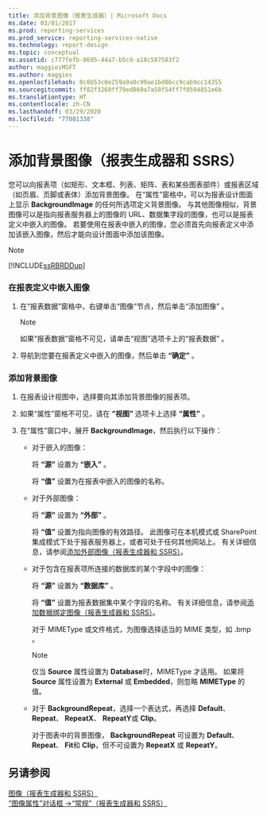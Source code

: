 ```yaml
---
title: 添加背景图像（报表生成器）| Microsoft Docs
ms.date: 03/01/2017
ms.prod: reporting-services
ms.prod_service: reporting-services-native
ms.technology: report-design
ms.topic: conceptual
ms.assetid: c777fefb-8695-44a7-b5cd-a18c587583f2
author: maggiesMSFT
ms.author: maggies
ms.openlocfilehash: 0c8b53c0e259a9a0c99ae1bd06cc9cab9cc14355
ms.sourcegitcommit: ff82f3260ff79ed860a7a58f54ff7f0594851e6b
ms.translationtype: HT
ms.contentlocale: zh-CN
ms.lasthandoff: 03/29/2020
ms.locfileid: "77081338"
---
```

# <a name="add-a-background-image-report-builder-and-ssrs"></a>添加背景图像（报表生成器和 SSRS）
  您可以向报表项（如矩形、文本框、列表、矩阵、表和某些图表部件）或报表区域（如页眉、页脚或表体）添加背景图像。 在“属性”窗格中，可以为报表设计图面上显示 **BackgroundImage** 的任何所选项定义背景图像。 与其他图像相似，背景图像可以是指向报表服务器上的图像的 URL、数据集字段的图像，也可以是报表定义中嵌入的图像。 若要使用在报表中嵌入的图像，您必须首先向报表定义中添加该嵌入图像，然后才能向设计图面中添加该图像。  
  
> [!NOTE]  
>  [!INCLUDE[ssRBRDDup](../../includes/ssrbrddup-md.md)]  
  
### <a name="to-embed-an-image-in-the-report-definition"></a>在报表定义中嵌入图像  
  
1.  在“报表数据”窗格中，右键单击“图像”节点，然后单击“添加图像”   。  
  
    > [!NOTE]  
    >  如果“报表数据”窗格不可见，请单击“视图”选项卡上的“报表数据”   。  
  
2.  导航到您要在报表定义中嵌入的图像，然后单击 **“确定”** 。  
  
### <a name="to-add-a-background-image"></a>添加背景图像  
  
1.  在报表设计视图中，选择要向其添加背景图像的报表项。  
  
2.  如果“属性”窗格不可见，请在 **“视图”** 选项卡上选择 **“属性”** 。  
  
3.  在“属性”窗口中，展开 **BackgroundImage**，然后执行以下操作：  
  
    -   对于嵌入的图像：  
  
         将 **“源”** 设置为 **“嵌入”** 。  
  
         将 **“值”** 设置为在报表中嵌入的图像的名称。  
  
    -   对于外部图像：  
  
         将 **“源”** 设置为 **“外部”** 。  
  
         将 **“值”** 设置为指向图像的有效路径。 此图像可在本机模式或 SharePoint 集成模式下处于报表服务器上，或者可处于任何其他网站上。 有关详细信息，请参阅[添加外部图像（报表生成器和 SSRS）](../../reporting-services/report-design/add-an-external-image-report-builder-and-ssrs.md)。  
  
    -   对于包含在报表项所连接的数据库的某个字段中的图像：  
  
         将 **“源”** 设置为 **“数据库”** 。  
  
         将 **“值”** 设置为报表数据集中某个字段的名称。 有关详细信息，请参阅[添加数据绑定图像（报表生成器和 SSRS）](../../reporting-services/report-design/add-a-data-bound-image-report-builder-and-ssrs.md)。  
  
         对于 MIMEType 或文件格式，为图像选择适当的 MIME 类型，如 .bmp  。  
  
        > [!NOTE]  
        >  仅当 **Source** 属性设置为 **Database**时，MIMEType 才适用。 如果将 **Source** 属性设置为 **External** 或 **Embedded**，则忽略 **MIMEType** 的值。  
  
    -   对于 **BackgroundRepeat**，选择一个表达式，再选择 **Default**、 **Repeat**、 **RepeatX**、 **RepeatY**或 **Clip**。  
  
         对于图表中的背景图像， **BackgroundRepeat** 可设置为 **Default**、 **Repeat**、 **Fit**和 **Clip**，但不可设置为 **RepeatX** 或 **RepeatY**。  
  
## <a name="see-also"></a>另请参阅  
 [图像（报表生成器和 SSRS）](../../reporting-services/report-design/images-report-builder-and-ssrs.md)   
 [“图像属性”对话框 ->“常规”（报表生成器和 SSRS）](https://msdn.microsoft.com/library/c2218b93-f7fe-46ef-995f-d7dadf9752ec)  
  
  
